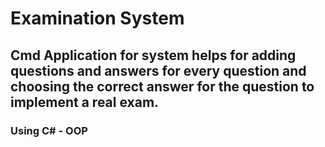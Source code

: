 # Examination System

## Cmd Application for system helps for adding questions and answers for every question and choosing the correct answer for the question to implement a real exam.

### Using C# - OOP
